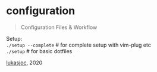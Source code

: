 # configuration

> Configuration Files & Workflow

Setup: \
	``./setup --complete`` # for complete setup with vim-plug etc \
	``./setup`` # for basic dotfiles

[lukasjoc](https://lukasjoc.com/about), 2020
